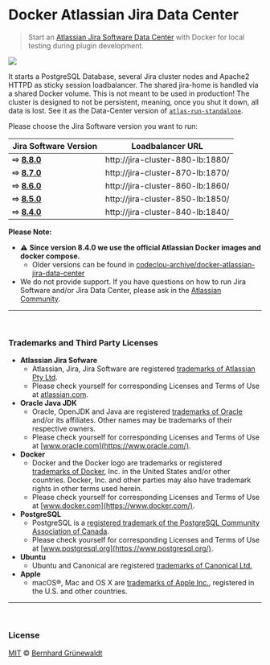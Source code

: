 # Docker Atlassian Jira Data Center

> Start an [Atlassian Jira Software Data Center](https://de.atlassian.com/enterprise/data-center) with Docker for local testing during plugin development.

[![](https://codeclou.github.io/docker-atlassian-jira-data-center/img/github-product-logo-docker-atlassian-jira.png)](https://github.com/codeclou/docker-atlassian-jira-data-center)

It starts a PostgreSQL Database, several Jira cluster nodes and Apache2 HTTPD as sticky session loadbalancer. The shared jira-home is handled via a shared Docker volume. This is not meant to be used in production! The cluster is designed to not be persistent, meaning, once you shut it down, all data is lost. See it as the Data-Center version of [`atlas-run-standalone`](https://developer.atlassian.com/docs/developer-tools/working-with-the-sdk/command-reference/atlas-run-standalone).

Please choose the Jira Software version you want to run:

| Jira Software Version                                                                                   | Loadbalancer URL                 |
| ------------------------------------------------------------------------------------------------------- | -------------------------------- |
| **⇨ [8.8.0](https://github.com/codeclou/docker-atlassian-jira-data-center/blob/master/versions/8.8.0)** | http://jira-cluster-880-lb:1880/ |
| **⇨ [8.7.0](https://github.com/codeclou/docker-atlassian-jira-data-center/blob/master/versions/8.7.0)** | http://jira-cluster-870-lb:1870/ |
| **⇨ [8.6.0](https://github.com/codeclou/docker-atlassian-jira-data-center/blob/master/versions/8.6.0)** | http://jira-cluster-860-lb:1860/ |
| **⇨ [8.5.0](https://github.com/codeclou/docker-atlassian-jira-data-center/blob/master/versions/8.5.0)** | http://jira-cluster-850-lb:1850/ |
| **⇨ [8.4.0](https://github.com/codeclou/docker-atlassian-jira-data-center/blob/master/versions/8.4.0)** | http://jira-cluster-840-lb:1840/ |

**Please Note:**

- :warning: **Since version 8.4.0 we use the official Atlassian Docker images and docker compose.**
  - Older versions can be found in [codeclou-archive/docker-atlassian-jira-data-center](https://github.com/codeclou-archive/docker-atlassian-jira-data-center)
- We do not provide support. If you have questions on how to run Jira Software and/or Jira Data Center, please ask in the
  [Atlassian Community](https://community.atlassian.com/).

---

&nbsp;

### Trademarks and Third Party Licenses

- **Atlassian Jira Sofware**
  - Atlassian, Jira, Jira Software are registered [trademarks of Atlassian Pty Ltd](https://de.atlassian.com/legal/trademark).
  - Please check yourself for corresponding Licenses and Terms of Use at [atlassian.com](https://atlassian.com).
- **Oracle Java JDK**
  - Oracle, OpenJDK and Java are registered [trademarks of Oracle](https://www.oracle.com/legal/trademarks.html) and/or its affiliates. Other names may be trademarks of their respective owners.
  - Please check yourself for corresponding Licenses and Terms of Use at [www.oracle.com](https://www.oracle.com/).
- **Docker**
  - Docker and the Docker logo are trademarks or registered [trademarks of Docker](https://www.docker.com/trademark-guidelines), Inc. in the United States and/or other countries. Docker, Inc. and other parties may also have trademark rights in other terms used herein.
  - Please check yourself for corresponding Licenses and Terms of Use at [www.docker.com](https://www.docker.com/).
- **PostgreSQL**
  - PostgreSQL is a [registered trademark of the PostgreSQL Community Association of Canada](https://wiki.postgresql.org/wiki/Trademark_Policy).
  - Please check yourself for corresponding Licenses and Terms of Use at [www.postgresql.org](https://www.postgresql.org/).
- **Ubuntu**
  - Ubuntu and Canonical are registered [trademarks of Canonical Ltd.](https://www.ubuntu.com/legal/short-terms)
- **Apple**
  - macOS®, Mac and OS X are [trademarks of Apple Inc.](http://www.apple.com/legal/intellectual-property/trademark/appletmlist.html), registered in the U.S. and other countries.

---

&nbsp;

### License

[MIT](https://github.com/codeclou/docker-atlassian-jira-data-center/blob/master/LICENSE) © [Bernhard Grünewaldt](https://github.com/clouless)

